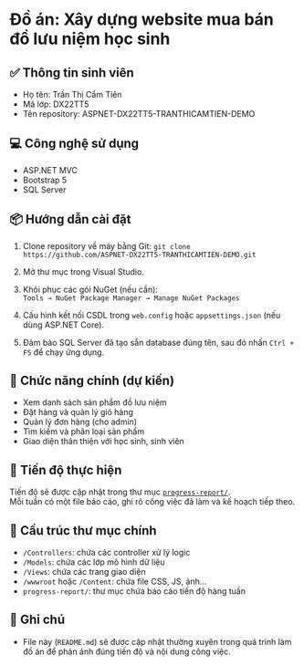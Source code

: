 # Đồ án: Xây dựng website mua bán đồ lưu niệm học sinh

## ✅ Thông tin sinh viên
- Họ tên: Trần Thị Cẩm Tiên
- Mã lớp: DX22TT5
- Tên repository: ASPNET-DX22TT5-TRANTHICAMTIEN-DEMO

## 💻 Công nghệ sử dụng
- ASP.NET MVC
- Bootstrap 5
- SQL Server

## 📦 Hướng dẫn cài đặt

1. Clone repository về máy bằng Git: `git clone https://github.com/ASPNET-DX22TT5-TRANTHICAMTIEN-DEMO.git`
2. Mở thư mục trong Visual Studio.

3. Khôi phục các gói NuGet (nếu cần):  
`Tools → NuGet Package Manager → Manage NuGet Packages`

4. Cấu hình kết nối CSDL trong `web.config` hoặc `appsettings.json` (nếu dùng ASP.NET Core).

5. Đảm bảo SQL Server đã tạo sẵn database đúng tên, sau đó nhấn `Ctrl + F5` để chạy ứng dụng.

## 📌 Chức năng chính (dự kiến)
- Xem danh sách sản phẩm đồ lưu niệm
- Đặt hàng và quản lý giỏ hàng
- Quản lý đơn hàng (cho admin)
- Tìm kiếm và phân loại sản phẩm
- Giao diện thân thiện với học sinh, sinh viên

## 📅 Tiến độ thực hiện
Tiến độ sẽ được cập nhật trong thư mục [`progress-report/`](./progress-report/).  
Mỗi tuần có một file báo cáo, ghi rõ công việc đã làm và kế hoạch tiếp theo.

## 📂 Cấu trúc thư mục chính
- `/Controllers`: chứa các controller xử lý logic
- `/Models`: chứa các lớp mô hình dữ liệu
- `/Views`: chứa các trang giao diện
- `/wwwroot` hoặc `/Content`: chứa file CSS, JS, ảnh...
- `progress-report/`: thư mục chứa báo cáo tiến độ hàng tuần

## 📜 Ghi chú
- File này (`README.md`) sẽ được cập nhật thường xuyên trong quá trình làm đồ án để phản ánh đúng tiến độ và nội dung công việc.
